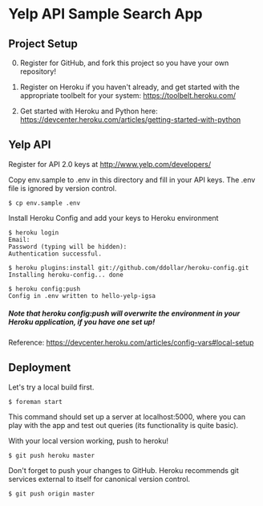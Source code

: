 # Yelp API Sample Search App

## Project Setup

0. Register for GitHub, and fork this project so you have your own repository!

1. Register on Heroku if you haven't already, and get started with the appropriate toolbelt for your system: https://toolbelt.heroku.com/

2. Get started with Heroku and Python here: https://devcenter.heroku.com/articles/getting-started-with-python

## Yelp API

Register for API 2.0 keys at http://www.yelp.com/developers/

Copy env.sample to .env in this directory and fill in your API keys. The .env file is ignored by version control.

    $ cp env.sample .env

Install Heroku Config and add your keys to Heroku environment

    $ heroku login
    Email:
    Password (typing will be hidden): 
    Authentication successful.

    $ heroku plugins:install git://github.com/ddollar/heroku-config.git
    Installing heroku-config... done

    $ heroku config:push 
    Config in .env written to hello-yelp-igsa

##### Note that heroku config:push will overwrite the environment in your Heroku application, if you have one set up!

Reference: https://devcenter.heroku.com/articles/config-vars#local-setup

## Deployment

Let's try a local build first.

    $ foreman start

This command should set up a server at localhost:5000, where you can play with the app and test out queries (its functionality is quite basic).

With your local version working, push to heroku!

    $ git push heroku master

Don't forget to push your changes to GitHub. Heroku recommends git services external to itself for canonical version control. 

    $ git push origin master

